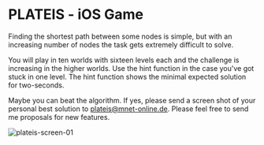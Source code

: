 # PLATEIS - iOS Game 

Finding the shortest path between some nodes is simple, but with an increasing number of nodes the task gets extremely difficult to solve. 

You will play in ten worlds with sixteen levels each and the challenge is increasing in the higher worlds. Use the hint function in the case you've got stuck in one level. The hint function shows the minimal expected solution for two-seconds. 

Maybe you can beat the algorithm. If yes, please send a screen shot of your personal best solution to plateis@mnet-online.de. Please feel free to send me proposals for new features.


![plateis-screen-01](https://raw.githubusercontent.com/markussprunck/plateis/master/plateis-screen-01.jpg=250x250)


